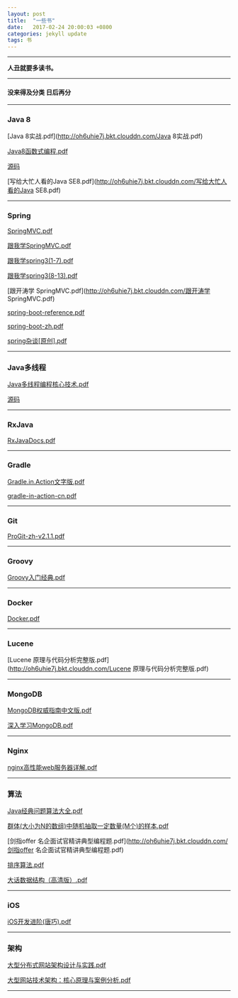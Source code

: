 ```yaml
---
layout: post
title:  "一些书"
date:   2017-02-24 20:00:03 +0800
categories: jekyll update
tags: 书
---
```


---

**人丑就要多读书。**

---

#### 没来得及分类 日后再分

---

### Java 8

[Java 8实战.pdf](http://oh6uhie7j.bkt.clouddn.com/Java 8实战.pdf)



[Java8函数式编程.pdf](http://oh6uhie7j.bkt.clouddn.com/Java8函数式编程.pdf)

[源码](https://github.com/RichardWarburton/java-8-lambdas-exercises)



[写给大忙人看的Java SE8.pdf](http://oh6uhie7j.bkt.clouddn.com/写给大忙人看的Java SE8.pdf)

---

### Spring

[SpringMVC.pdf](http://oh6uhie7j.bkt.clouddn.com/SpringMVC.pdf)

[跟我学SpringMVC.pdf](http://oh6uhie7j.bkt.clouddn.com/跟我学SpringMVC.pdf)

[跟我学spring3(1-7).pdf](http://oh6uhie7j.bkt.clouddn.com/跟我学spring3(1-7).pdf)

[跟我学spring3(8-13).pdf](http://oh6uhie7j.bkt.clouddn.com/跟我学spring3(8-13).pdf)

[跟开涛学 SpringMVC.pdf](http://oh6uhie7j.bkt.clouddn.com/跟开涛学 SpringMVC.pdf)

[spring-boot-reference.pdf](http://oh6uhie7j.bkt.clouddn.com/spring-boot-reference.pdf)

[spring-boot-zh.pdf](http://oh6uhie7j.bkt.clouddn.com/spring-boot-zh.pdf)

[spring杂谈[原创].pdf](http://oh6uhie7j.bkt.clouddn.com/spring杂谈[原创].pdf)

---

### Java多线程

[Java多线程编程核心技术.pdf](http://oh6uhie7j.bkt.clouddn.com/Java多线程编程核心技术.pdf)

[源码](http://oh6uhie7j.bkt.clouddn.com/%E7%BA%BF%E7%A8%8B%E4%B9%A6%E6%BA%90%E7%A0%81.zip)

---

### RxJava

[RxJavaDocs.pdf](http://oh6uhie7j.bkt.clouddn.com/RxJavaDocs.pdf)

---

### Gradle

[Gradle.in.Action文字版.pdf](http://oh6uhie7j.bkt.clouddn.com/Gradle.in.Action文字版.pdf)

[gradle-in-action-cn.pdf](http://oh6uhie7j.bkt.clouddn.com/gradle-in-action-cn.pdf)

---

### Git

[ProGit-zh-v2.1.1.pdf](http://oh6uhie7j.bkt.clouddn.com/ProGit-zh-v2.1.1.pdf)

---

### Groovy

[Groovy入门经典.pdf](http://oh6uhie7j.bkt.clouddn.com/Groovy入门经典.pdf)

---

### Docker

[Docker.pdf](http://oh6uhie7j.bkt.clouddn.com/docker_practice.pdf)

---

### Lucene

[Lucene 原理与代码分析完整版.pdf](http://oh6uhie7j.bkt.clouddn.com/Lucene 原理与代码分析完整版.pdf)

---

### MongoDB

[MongoDB权威指南中文版.pdf](http://oh6uhie7j.bkt.clouddn.com/MongoDB权威指南中文版.pdf)

[深入学习MongoDB.pdf](http://oh6uhie7j.bkt.clouddn.com/深入学习MongoDB.pdf)

---

### Nginx

[nginx高性能web服务器详解.pdf](http://oh6uhie7j.bkt.clouddn.com/nginx高性能web服务器详解.pdf)

---

### 算法

[Java经典问题算法大全.pdf](http://oh6uhie7j.bkt.clouddn.com/Java经典问题算法大全.pdf)

[群体(大小为N的数组)中随机抽取一定数量(M个)的样本.pdf](http://oh6uhie7j.bkt.clouddn.com/群体(大小为N的数组)中随机抽取一定数量(M个)的样本.pdf)

[剑指offer 名企面试官精讲典型编程题.pdf](http://oh6uhie7j.bkt.clouddn.com/剑指offer 名企面试官精讲典型编程题.pdf)

[排序算法.pdf](http://oh6uhie7j.bkt.clouddn.com/排序算法.pdf)

[大话数据结构（高清版）.pdf](http://oh6uhie7j.bkt.clouddn.com/大话数据结构（高清版）.pdf)

---

### iOS

[iOS开发进阶(唐巧).pdf](http://oh6uhie7j.bkt.clouddn.com/iOS开发进阶(唐巧).pdf)

---

### 架构

[大型分布式网站架构设计与实践.pdf](http://oh6uhie7j.bkt.clouddn.com/大型分布式网站架构设计与实践.pdf)

[大型网站技术架构：核心原理与案例分析.pdf](http://oh6uhie7j.bkt.clouddn.com/大型网站技术架构：核心原理与案例分析.pdf)

---